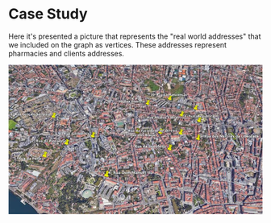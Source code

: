 # Case Study

Here it's presented a picture that represents the "real world addresses" that we included on the graph as vertices. 
These addresses represent pharmacies and clients addresses.

![grafo](grafo.png)
